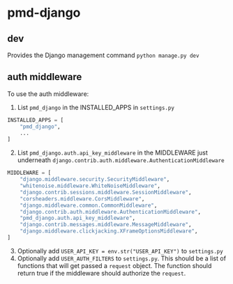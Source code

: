 # pmd-django
## dev
Provides the Django management command `python manage.py dev`

## auth middleware
To use the auth middleware:
1. List `pmd_django` in the INSTALLED_APPS in `settings.py`
```python
INSTALLED_APPS = [
    "pmd_django",
    ...
]
```
2. List `pmd_django.auth.api_key_middleware` in the MIDDLEWARE just underneath
`django.contrib.auth.middleware.AuthenticationMiddleware`
```python
MIDDLEWARE = [
    "django.middleware.security.SecurityMiddleware",
    "whitenoise.middleware.WhiteNoiseMiddleware",
    "django.contrib.sessions.middleware.SessionMiddleware",
    "corsheaders.middleware.CorsMiddleware",
    "django.middleware.common.CommonMiddleware",
    "django.contrib.auth.middleware.AuthenticationMiddleware",
    "pmd_django.auth.api_key_middleware",
    "django.contrib.messages.middleware.MessageMiddleware",
    "django.middleware.clickjacking.XFrameOptionsMiddleware",
]
```
3. Optionally add `USER_API_KEY = env.str("USER_API_KEY")` to `settings.py`
4. Optionally add `USER_AUTH_FILTERS` to `settings.py`. This should be a list of
functions that will get passed a `request` object. The function should return true if the
middleware should authorize the `request`.
